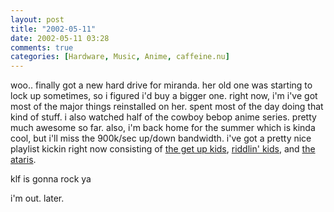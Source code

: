 ```yaml
---
layout: post
title: "2002-05-11"
date: 2002-05-11 03:28
comments: true
categories: [Hardware, Music, Anime, caffeine.nu]
---
```

woo.. finally got a new hard drive for miranda.  her old one was starting to lock up sometimes, so i figured i'd buy a bigger one.  right now, i'm i've got most of the major things reinstalled on her.  spent most of the day doing that kind of stuff.  i also watched half of the cowboy bebop anime series.  pretty much awesome so far.
also, i'm back home for the summer which is kinda cool, but i'll miss the 900k/sec up/down bandwidth.  i've got a pretty nice playlist kickin right now consisting of [the get up kids](http://www.thegetupkids.com), [riddlin' kids](http://www.riddlinkids.net), and [the ataris](http://www.ataris.com).

klf is gonna rock ya

i'm out. later.
